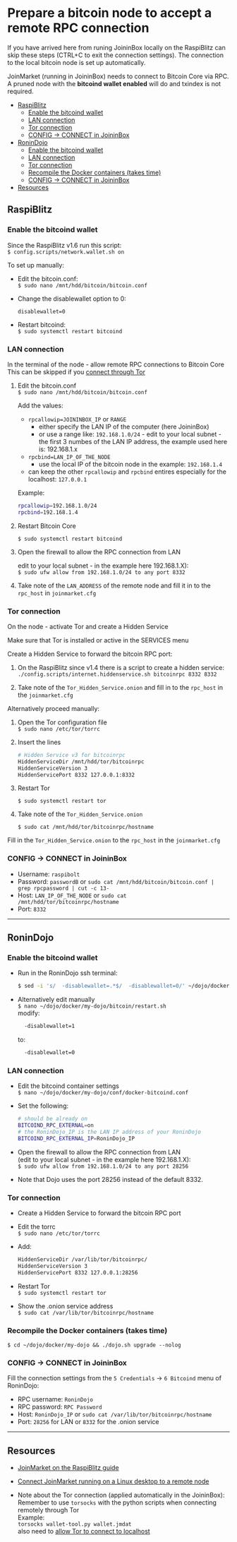 <!-- omit in toc -->
# Prepare a bitcoin node to accept a remote RPC connection

If you have arrived here from runing JoininBox locally on the RaspiBlitz can skip these steps (CTRL+C to exit the connection settings). The connection to the local bitcoin node is set up automatically.

JoinMarket (running in JoininBox) needs to connect to Bitcoin Core via RPC.  
A pruned node with the **bitcoind wallet enabled** will do and txindex is not required.  
- [RaspiBlitz](#raspiblitz)
  - [Enable the bitcoind wallet](#enable-the-bitcoind-wallet)
  - [LAN connection](#lan-connection)
  - [Tor connection](#tor-connection)
  - [CONFIG -> CONNECT in JoininBox](#config---connect-in-joininbox)
- [RoninDojo](#ronindojo)
  - [Enable the bitcoind wallet](#enable-the-bitcoind-wallet-1)
  - [LAN connection](#lan-connection-1)
  - [Tor connection](#tor-connection-1)
  - [Recompile the Docker containers (takes time)](#recompile-the-docker-containers-takes-time)
  - [CONFIG -> CONNECT in JoininBox](#config---connect-in-joininbox-1)
- [Resources](#resources)
## RaspiBlitz

### Enable the bitcoind wallet 
Since the RaspiBlitz v1.6 run this script:  
`$ config.scripts/network.wallet.sh on`

To set up manually:

* Edit the bitcoin.conf:  
`$ sudo nano /mnt/hdd/bitcoin/bitcoin.conf`
    
* Change the disablewallet option to 0:
    ```
    disablewallet=0
    ```
* Restart bitcoind:  
`$ sudo systemctl restart bitcoind`
### LAN connection

In the terminal of the node - allow remote RPC connections to Bitcoin Core  
This can be skipped if you [connect through Tor](#tor-connection)

1) Edit the bitcoin.conf  
    `$ sudo nano /mnt/hdd/bitcoin/bitcoin.conf`

    Add the values:  
    * `rpcallowip=JOININBOX_IP` or `RANGE` 
      * either specify the LAN IP of the computer (here JoininBox)
      * or use a range like: `192.168.1.0/24` - edit to your local subnet - the first 3 numbes of the LAN IP address, the example used here is: 192.168.1.x  
    * `rpcbind=LAN_IP_OF_THE_NODE` 
      * use the local IP of the bitcoin node in the example: `192.168.1.4`
    * can keep the other `rpcallowip` and `rpcbind` entires especially for the localhost: `127.0.0.1`

    Example: 
    ```bash
    rpcallowip=192.168.1.0/24
    rpcbind=192.168.1.4
    ```
2) Restart Bitcoin Core   
   
    `$ sudo systemctl restart bitcoind`

3) Open the firewall to allow the RPC connection from LAN  
   
    edit to your local subnet - in the example here 192.168.1.X):  
    `$ sudo ufw allow from 192.168.1.0/24 to any port 8332`

4) Take note of the `LAN_ADDRESS` of the remote node and fill it in to the `rpc_host` in `joinmarket.cfg`

### Tor connection

On the node - activate Tor and create a Hidden Service

Make sure that Tor is installed or active in the SERVICES menu

Create a Hidden Service to forward the bitcoin RPC port:

1) On the RaspiBlitz since v1.4 there is a script to create a hidden service:  
    `./config.scripts/internet.hiddenservice.sh bitcoinrpc 8332 8332`  

2) Take note of the `Tor_Hidden_Service.onion` and fill in to the `rpc_host` in the `joinmarket.cfg`

Alternatively proceed manually: 

1) Open the Tor configuration file  
    `$ sudo nano /etc/tor/torrc`

2) Insert the lines  
    ```bash
    # Hidden Service v3 for bitcoinrpc
    HiddenServiceDir /mnt/hdd/tor/bitcoinrpc
    HiddenServiceVersion 3
    HiddenServicePort 8332 127.0.0.1:8332
    ```
3) Restart Tor  
   
    `$ sudo systemctl restart tor` 

4) Take note of the `Tor_Hidden_Service.onion`  
   
    `$ sudo cat /mnt/hdd/tor/bitcoinrpc/hostname`

Fill in the `Tor_Hidden_Service.onion` to the `rpc_host` in the `joinmarket.cfg`

### CONFIG -> CONNECT in JoininBox
* Username: `raspibolt `
* Password: `passwordB` or `sudo cat /mnt/hdd/bitcoin/bitcoin.conf | grep rpcpassword | cut -c 13-`
* Host: `LAN_IP_OF_THE_NODE` or `sudo cat /mnt/hdd/tor/bitcoinrpc/hostname`  
* Port: `8332`
  
---
## RoninDojo

### Enable the bitcoind wallet 
* Run in the RoninDojo ssh terminal:
  ```bash
  $ sed -i 's/  -disablewallet=.*$/  -disablewallet=0/' ~/dojo/docker/my-dojo/bitcoin/restart.sh
  ```

* Alternatively edit manually  
`$ nano ~/dojo/docker/my-dojo/bitcoin/restart.sh`  
modify:
  ```bash
    -disablewallet=1
  ```
  to:
  ```bash
    -disablewallet=0
  ```
### LAN connection

* Edit the bitcoind container settings  
`$ nano ~/dojo/docker/my-dojo/conf/docker-bitcoind.conf`

* Set the following: 
  ```bash
  # should be already on
  BITCOIND_RPC_EXTERNAL=on   
  # the RoninDojo_IP is the LAN IP address of your RoninDojo
  BITCOIND_RPC_EXTERNAL_IP=RoninDojo_IP
  ```

* Open the firewall to allow the RPC connection from LAN  
(edit to your local subnet - in the example here 192.168.1.X):  
`$ sudo ufw allow from 192.168.1.0/24 to any port 28256`

* Note that Dojo uses the port 28256 instead of the default 8332.

### Tor connection
* Create a Hidden Service to forward the bitcoin RPC port

* Edit the torrc  
`$ sudo nano /etc/tor/torrc`  

* Add:
  ```bash
  HiddenServiceDir /var/lib/tor/bitcoinrpc/
  HiddenServiceVersion 3
  HiddenServicePort 8332 127.0.0.1:28256
  ```
* Restart Tor  
`$ sudo systemctl restart tor`

* Show the .onion service address  
`$ sudo cat /var/lib/tor/bitcoinrpc/hostname`

### Recompile the Docker containers (takes time)  
`$ cd ~/dojo/docker/my-dojo && ./dojo.sh upgrade --nolog`

### CONFIG -> CONNECT in JoininBox
Fill the connection settings from the `5 Credentials` -> `6 Bitcoind` menu of RoninDojo:  
* RPC username: `RoninDojo`
* RPC password: `RPC Password`  
* Host: `RoninDojo_IP` or `sudo cat /var/lib/tor/bitcoinrpc/hostname`
* Port: `28256` for LAN or `8332` for the .onion service

---

## Resources

* [JoinMarket on the RaspiBlitz guide](https://github.com/openoms/bitcoin-tutorials/blob/master/joinmarket/README.md)

* [Connect JoinMarket running on a Linux desktop to a remote node](https://github.com/openoms/bitcoin-tutorials/blob/master/joinmarket/joinmarket_desktop_to_blitz.md)

* Note about the Tor connection (applied automatically in the JoininBox):
Remember to use `torsocks` with the python scripts when connecting remotely through Tor  
Example:  
`torsocks wallet-tool.py wallet.jmdat`  
also need to [allow Tor to connect to localhost](FAQ.md#allow-tor-to-connect-to-localhost)
